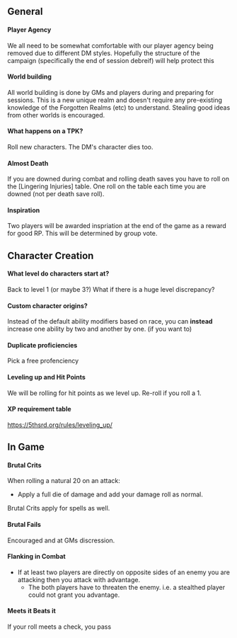 ## General

#### Player Agency

We all need to be somewhat comfortable with our player agency being removed due to different DM styles. Hopefully the structure of the campaign (specifically the end of session debreif) will help protect this 

#### World building

All world building is done by GMs and players during and preparing for sessions.
This is a new unique realm and doesn't require any pre-existing knowledge of the Forgotten Realms (etc) to understand. Stealing good ideas from other worlds is encouraged.

#### What happens on a TPK?

Roll new characters.
The DM's character dies too.

#### Almost Death

If you are downed during combat and rolling death saves you have to roll on the [Lingering Injuries] table.
One roll on the table each time you are downed (not per death save roll).

#### Inspiration

Two players will be awarded inspriation at the end of the game as a reward for good RP.
This will be determined by group vote.

## Character Creation

#### What level do characters start at?
Back to level 1 (or maybe 3?)
What if there is a huge level discrepancy?

#### Custom character origins?
Instead of the default ability modifiers based on race, you can **instead** increase one ability by two and another by one.  (if you want to)

#### Duplicate proficiencies 
Pick a free profenciency

#### Leveling up and Hit Points
We will be rolling for hit points as we level up.
Re-roll if you roll a 1.

#### XP requirement table
https://5thsrd.org/rules/leveling_up/

## In Game

#### Brutal Crits
When rolling a natural 20 on an attack: 
* Apply a full die of damage and add your damage roll as normal.

Brutal Crits apply for spells as well.

#### Brutal Fails
Encouraged and at GMs discression.

#### Flanking in Combat
* If at least two players are directly on opposite sides of an enemy you are attacking then you attack with advantage.
	* The both players have to threaten the enemy. i.e. a stealthed player could not grant you advantage.

#### Meets it Beats it
If your roll meets a check, you pass
